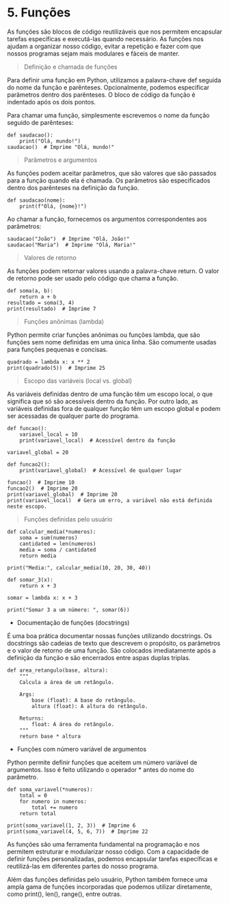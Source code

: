 # 5. Funções

As funções são blocos de código reutilizáveis que nos permitem encapsular tarefas específicas e executá-las quando necessário. As funções nos ajudam a organizar nosso código, evitar a repetição e fazer com que nossos programas sejam mais modulares e fáceis de manter.

> Definição e chamada de funções

Para definir uma função em Python, utilizamos a palavra-chave def seguida do nome da função e parênteses. Opcionalmente, podemos especificar parâmetros dentro dos parênteses. O bloco de código da função é indentado após os dois pontos.

Para chamar uma função, simplesmente escrevemos o nome da função seguido de parênteses:

```
def saudacao():
    print("Olá, mundo!")
saudacao()  # Imprime "Olá, mundo!"
```

> Parâmetros e argumentos

As funções podem aceitar parâmetros, que são valores que são passados para a função quando ela é chamada. Os parâmetros são especificados dentro dos parênteses na definição da função.

```
def saudacao(nome):
    print(f"Olá, {nome}!")
```

Ao chamar a função, fornecemos os argumentos correspondentes aos parâmetros:

```
saudacao("João")  # Imprime "Olá, João!"
saudacao("Maria")  # Imprime "Olá, Maria!"
```

> Valores de retorno

As funções podem retornar valores usando a palavra-chave return. O valor de retorno pode ser usado pelo código que chama a função.

```
def soma(a, b):
    return a + b
resultado = soma(3, 4)
print(resultado)  # Imprime 7
```

> Funções anônimas (lambda)

Python permite criar funções anônimas ou funções lambda, que são funções sem nome definidas em uma única linha. São comumente usadas para funções pequenas e concisas.

```
quadrado = lambda x: x ** 2
print(quadrado(5))  # Imprime 25
```

>  Escopo das variáveis (local vs. global)

As variáveis definidas dentro de uma função têm um escopo local, o que significa que só são acessíveis dentro da função. Por outro lado, as variáveis definidas fora de qualquer função têm um escopo global e podem ser acessadas de qualquer parte do programa.

```
def funcao():
    variavel_local = 10
    print(variavel_local)  # Acessível dentro da função

variavel_global = 20

def funcao2():
    print(variavel_global)  # Acessível de qualquer lugar

funcao()  # Imprime 10
funcao2()  # Imprime 20
print(variavel_global)  # Imprime 20
print(variavel_local)  # Gera um erro, a variável não está definida neste escopo.
```

> Funções definidas pelo usuário

```
def calcular_media(*numeros):
    soma = sum(numeros)
    cantidated = len(numeros)
    media = soma / cantidated
    return media

print("Media:", calcular_media(10, 20, 30, 40))

def somar_3(x):
    return x + 3

somar = lambda x: x + 3

print("Somar 3 a um número: ", somar(6))
```

- Documentação de funções (docstrings)

É uma boa prática documentar nossas funções utilizando docstrings. Os docstrings são cadeias de texto que descrevem o propósito, os parâmetros e o valor de retorno de uma função. São colocados imediatamente após a definição da função e são encerrados entre aspas duplas triplas.

```
def area_retangulo(base, altura):
    """
    Calcula a área de um retângulo.

    Args:
        base (float): A base do retângulo.
        altura (float): A altura do retângulo.

    Returns:
        float: A área do retângulo.
    """
    return base * altura
```

- Funções com número variável de argumentos

Python permite definir funções que aceitem um número variável de argumentos. Isso é feito utilizando o operador * antes do nome do parâmetro.

```
def soma_variavel(*numeros):
    total = 0
    for numero in numeros:
        total += numero
    return total

print(soma_variavel(1, 2, 3))  # Imprime 6
print(soma_variavel(4, 5, 6, 7))  # Imprime 22
```

As funções são uma ferramenta fundamental na programação e nos permitem estruturar e modularizar nosso código. Com a capacidade de definir funções personalizadas, podemos encapsular tarefas específicas e reutilizá-las em diferentes partes do nosso programa.

Além das funções definidas pelo usuário, Python também fornece uma ampla gama de funções incorporadas que podemos utilizar diretamente, como print(), len(), range(), entre outras.